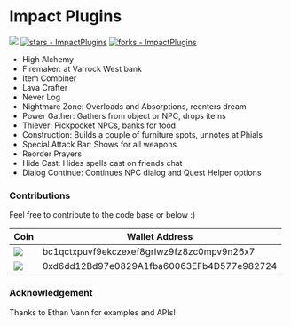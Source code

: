 # Impact Plugins

![](https://komarev.com/ghpvc/?username=moneyprinterbrrr&color=red)
[![stars - ImpactPlugins](https://img.shields.io/github/stars/moneyprinterbrrr/ImpactPlugins?style=social)](https://github.com/moneyprinterbrrr/ImpactPlugins)
[![forks - ImpactPlugins](https://img.shields.io/github/forks/moneyprinterbrrr/ImpactPlugins?style=social)](https://github.com/moneyprinterbrrr/ImpactPlugins)

- High Alchemy
- Firemaker: at Varrock West bank
- Item Combiner
- Lava Crafter
- Never Log
- Nightmare Zone: Overloads and Absorptions, reenters dream
- Power Gather: Gathers from object or NPC, drops items
- Thiever: Pickpocket NPCs, banks for food
- Construction: Builds a couple of furniture spots, unnotes at Phials
- Special Attack Bar: Shows for all weapons
- Reorder Prayers
- Hide Cast: Hides spells cast on friends chat
- Dialog Continue: Continues NPC dialog and Quest Helper options

### Contributions

Feel free to contribute to the code base or below :)

| Coin                                                                                          | Wallet Address |
|-----------------------------------------------------------------------------------------------|---------------|
| ![](https://github.com/ErikThiart/cryptocurrency-icons/blob/master/icons/bitcoin.png?raw=true) | bc1qctxpuvf9ekczexef8grlwz9fz8zc0mpv9n26x7 |
| ![](https://github.com/ErikThiart/cryptocurrency-icons/blob/master/icons/ethereum.png?raw=true) | 0xd6dd12Bd97e0829A1fba60063EFb4D577e982724 |

### Acknowledgement

Thanks to Ethan Vann for examples and APIs!